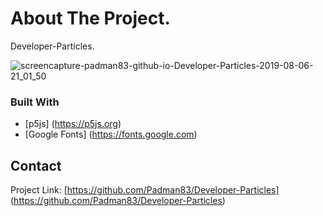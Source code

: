 # About The Project.
Developer-Particles.

![screencapture-padman83-github-io-Developer-Particles-2019-08-06-21_01_50](https://user-images.githubusercontent.com/45048950/63103893-8a7b5a80-bfb0-11e9-9724-35bb750cb44e.png)

### Built With
* [p5js] (https://p5js.org)
* [Google Fonts] (https://fonts.google.com)

## Contact 

Project Link: [https://github.com/Padman83/Developer-Particles] (https://github.com/Padman83/Developer-Particles)
